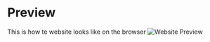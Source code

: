 # Preview
This is how te website looks like on the browser
![Website Preview](https://i.ibb.co/9HwMtPZr/Captura-de-Tela-2025-02-14-a-s-17-56-18.png)
